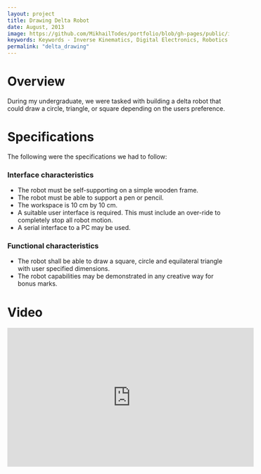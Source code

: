 ```yaml
---
layout: project
title: Drawing Delta Robot
date: August, 2013
image: https://github.com/MikhailTodes/portfolio/blob/gh-pages/public/images/deltarobot.png?raw=true
keywords: Keywords - Inverse Kinematics, Digital Electronics, Robotics
permalink: "delta_drawing"
---
```

# Overview
During my undergraduate, we were tasked with building a delta robot that could draw a circle, triangle, or square depending on the users preference. 

# Specifications
The following were the specifications we had to follow:

### Interface characteristics

 *  The robot must be self-supporting on a simple wooden frame.
 *  The robot must be able to support a pen or pencil.
 *  The workspace is 10 cm by 10 cm.
 *  A suitable user interface is required. This must include an over-ride to completely stop all robot motion.
 *  A serial interface to a PC may be used.

### Functional characteristics

 *  The robot shall be able to draw a square, circle and equilateral triangle with user
specified dimensions.
 *  The robot capabilities may be demonstrated in any creative way for bonus marks.

# Video
<iframe width="560" height="315" src="https://www.youtube.com/embed/vyQ6BPVSoMs" frameborder="0" allowfullscreen></iframe>